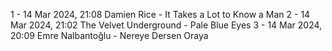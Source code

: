 1 - 14 Mar 2024, 21:08	Damien Rice - It Takes a Lot to Know a Man
2 - 14 Mar 2024, 21:02	The Velvet Underground - Pale Blue Eyes
3 - 14 Mar 2024, 20:09	Emre Nalbantoğlu - Nereye Dersen Oraya
